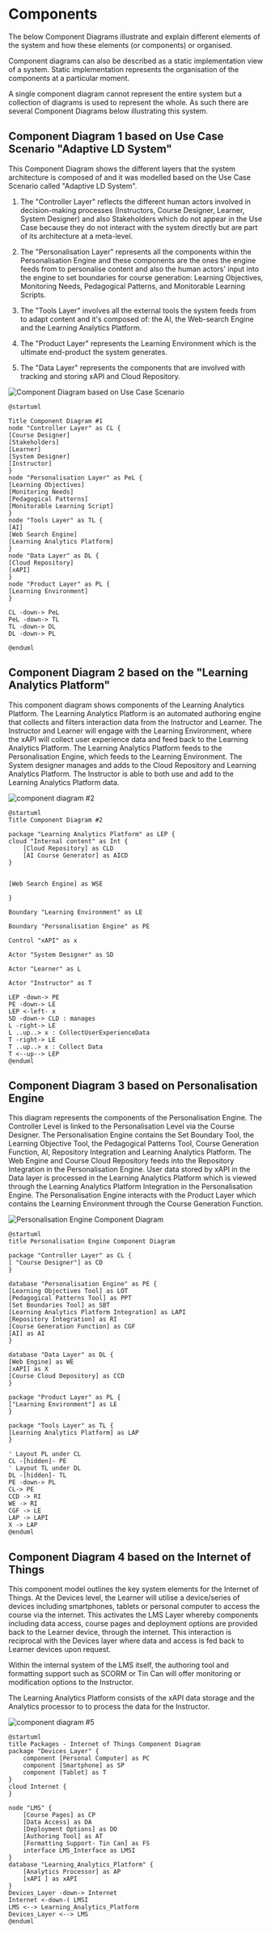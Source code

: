 # Components

The below Component Diagrams illustrate and explain different elements of the system and how these elements (or components) or organised.

Component diagrams can also be described as a static implementation view of a system. Static implementation represents the organisation of the components at a particular moment.

A single component diagram cannot represent the entire system but a collection of diagrams is used to represent the whole. As such there are several Component Diagrams below illustrating this system.

## Component Diagram 1 based on Use Case Scenario "Adaptive LD System"
This Component Diagram shows the different layers that the system architecture is composed of and it was modelled based on the Use Case Scenario called "Adaptive LD System". 

1. The "Controller Layer" reflects the different human actors involved in decision-making processes (Instructors, Course Designer, Learner, System Designer) and also Stakeholders which do not appear in the Use Case because they do not interact with the system directly but are part of its architecture at a meta-level.

1. The "Personalisation Layer" represents all the components within the Personalisation Engine and these components are the ones the engine feeds from to personalise content and also the human actors' input into the engine to set boundaries for course generation: Learning Objectives, Monitoring Needs, Pedagogical Patterns, and Monitorable Learning Scripts.

1. The "Tools Layer" involves all the external tools the system feeds from to adapt content and it's composed of: the AI, the Web-search Engine and the Learning Analytics Platform.

1. The "Product Layer" represents the Learning Environment which is the ultimate end-product the system generates. 

2. The "Data Layer" represents the components that are involved with tracking and storing xAPI and Cloud Repository.

![Component Diagram based on Use Case Scenario](https://www.plantuml.com/plantuml/img/LL9DJyCm3BtdLqJZl0D_06rgTvXKe6ALE4mxU8tf0gazEUwWGlntqZ5OE3x7xoClMKG5qQ4FnZHU0zg2-oCJajhIGoVGsvjRG-pGpWec5Gu1nLOmeimiH5jKzjDi2nuaeYqn-evGTcQxKNZ30mU74XEi4EHoC4R5FbzTKrGPMkK4lYvUTQ8nGV0Hr3DbXZMU7S-2dZhxk7_5Llq99vjx9fzqfla3efj6DJhekFCj15k3AWfbcx1FT_xJshJYZtfDqJ27c7atP-lbEl6VSMytYTSUx8ewJxZBCYrJyb5zcz86q1UM_gfPWa8cMVxq5tXmzWcF7ATKOnBxMDRhh0zXbohAU_XVmufENfZwz78JowHtcJj-f_dTr9YPMll5JMMQAoehKsQxbJ4B99T-n3S0)

```
@startuml

Title Component Diagram #1
node "Controller Layer" as CL {
[Course Designer]
[Stakeholders]
[Learner]
[System Designer]
[Instructor]
}
node "Personalisation Layer" as PeL {
[Learning Objectives]
[Monitoring Needs]
[Pedagogical Patterns]
[Monitorable Learning Script]
}
node "Tools Layer" as TL {
[AI]
[Web Search Engine]
[Learning Analytics Platform]
}
node "Data Layer" as DL {
[Cloud Repository]
[xAPI]
}
node "Product Layer" as PL {
[Learning Environment]
}

CL -down-> PeL
PeL -down-> TL
TL -down-> DL
DL -down-> PL

@enduml
```

## Component Diagram 2 based on the "Learning Analytics Platform"

This component diagram shows components of the Learning Analytics Platform. The Learning Analytics Platform is an automated authoring engine that collects and filters interaction data from the Instructor and Learner. The Instructor and Learner will engage with the Learning Environment, where the xAPI will collect user experience data and feed back to the Learning Analytics Platform. The Learning Analytics Platform feeds to the Personalisation Engine, which feeds to the Learning Environment.
The System designer manages and adds to the Cloud Repository and Learning Analytics Platform. The Instructor is able to both use and add to the Learning Analytics Platform data. 

![component diagram #2](https://www.plantuml.com/plantuml/img/RPB1JiCm38RlVWghdBi3nscQLjeALUgXeaCS48VGULr4wbH92fictXqtZ0aaUahzVqw_Ejdue5oO1WDR7GnXReVHCd70GglUgG5lRW56rRsfdZ2fIJdMt6F6ofo2xZmsHeMzTKE2ocDTDdX6w8oTTfXK7CW9Y9sL5OU8I17FWF8yvn5xeD5w7QmxlSnvNXVVQLQ9pUGyuJqnEIL41B8gB-0J09wVw1LRCUeEM7AlcMB-r9OmvtTsufrofr_M9RzhPtduSQdBtrX3pblHrLu5RVcoPmGR0NFv2MSD9iUigMBr291reeL9U_A11Yp8wrvSOzeMrpWANChrjLgn3swQrp7O0ipZItVsWzFr_CcclBw9wHokKaFxaE8H4ThYcihCS8c3OZaa3pMcJlU7S6d3nM8Q5ukrD2rbeiPG5nuzkV8uajF47HKgADZ-wTh-ruKNS9McqvX6i84DyMw-Fry0)

```
@startuml
Title Component Diagram #2

package "Learning Analytics Platform" as LEP { 
cloud "Internal content" as Int {
    [Cloud Repository] as CLD
    [AI Course Generator] as AICD
}


[Web Search Engine] as WSE

}

Boundary "Learning Environment" as LE

Boundary "Personalisation Engine" as PE

Control "xAPI" as x

Actor "System Designer" as SD

Actor "Learner" as L

Actor "Instructor" as T

LEP -down-> PE
PE -down-> LE
LEP <-left- x  
SD -down-> CLD : manages
L -right-> LE
L ..up..> x : CollectUserExperienceData
T -right-> LE
T ..up..> x : Collect Data
T <--up--> LEP
@enduml
```


## Component Diagram 3 based on Personalisation Engine

This diagram represents the components of the Personalisation Engine. The Controller Level is linked to the Personalisation Level via the Course Designer. The Personalisation Engine contains the Set Boundary Tool, the Learning Objective Tool, the Pedagogical Patterns Tool, Course Generation Function, AI, Repository Integration and Learning Analytics Platform. The Web Engine and Course Cloud Repository feeds into the Repository Integration in the Personalisation Engine. User data stored by xAPI in the Data layer is processed in the Learning Analytics Platform which is viewed through the Learning Analytics Platform Integration in the Personalisation Engine. The Personalisation Engine interacts with the Product Layer which contains the Learning Environment through the Course Generation Function. 

![Personalisation Engine Component Diagram](https://www.plantuml.com/plantuml/img/RLF1QkCm4BtFLuXSUielB4rjjmG45QqX1TE3OaszsigZ8CbjmxB_lYCv2GvjJY_Cp7ipxyctCUcGfj51iicXK1YY9-rirCbw4WqDbb1KVZnuGagYjde8UWGuwFvT3oXMbQSKl7COXDH732kXewYa-0jTBauXegWnse6uzbgADVm3C3hflURYwcVHmgEQp2DH1x8qYCVz7-oJ_S0eMkzTOPEFBNGAZHxyO7ljXD8fOQ15YrBSyen9tFc9Z0vsEVzyrouKDhp7CTcUXvnERpwCOai9-UQysYouKLledl3Weqq-7ByrF77vTFW3yjNpLVSJzPUMwk4UkissuCtssewQqSBAkbYvm_t9bpApQw3xuZtAdvUBNENyPDZjysgprkpt9J0Ll9dwj91GHM9rCQ6X3niyZHpud9Xin1L5DYyk25fv5TDt4y_6PHQ0cppgfvI5EH1-EPK4VZBhxhSr1kbrpS4lsjfpMosXlcfh9G2_aRNndxJ-nNp0F1aqm6SBHXp6hZa1TZqZsG2lKb2EykM4u1R9v4zX_lq7)

```
@startuml
title Personalisation Engine Component Diagram

package "Controller Layer" as CL {
[ "Course Designer"] as CD
}

database "Personalisation Engine" as PE {
[Learning Objectives Tool] as LOT
[Pedagogical Patterns Tool] as PPT
[Set Boundaries Tool] as SBT
[Learning Analytics Platform Integration] as LAPI
[Repository Integration] as RI
[Course Generation Function] as CGF
[AI] as AI
}

database "Data Layer" as DL {
[Web Engine] as WE
[xAPI] as X
[Course Cloud Depository] as CCD
}

package "Product Layer" as PL {
["Learning Environment"] as LE 
}

package "Tools Layer" as TL {
[Learning Analytics Platform] as LAP
}

' Layout PL under CL
CL -[hidden]- PE
' Layout TL under DL
DL -[hidden]- TL
PE -down-> PL
CL-> PE
CCD -> RI
WE -> RI
CGF -> LE
LAP -> LAPI
X -> LAP
@enduml
```

## Component Diagram 4 based on the Internet of Things

This component model outlines the key system elements for the Internet of Things. At the Devices level, the Learner will utilise a device/series of devices including smartphones, tablets or personal computer to access the course via the internet. This activates the LMS Layer whereby components including data access, course pages and deployment options are provided back to the Learner device, through the internet. This interaction is reciprocal with the Devices layer where data and access is fed back to Learner devices upon request.

Within the internal system of the LMS itself, the authoring tool and formatting support such as SCORM or Tin Can will offer monitoring or modification options to the Instructor.

The Learning Analytics Platform consists of the xAPI data storage and the Analytics processor to to process the data for the Instructor.

![component diagram #5](https://www.plantuml.com/plantuml/img/VL91QiCm4Bph5KjElVW7fSJO10mfCTYtKCp6LX9HMMiakMq8-NjNKkhI7Eg3iMR6gvcHriwZzVEeXLTUIwYnVyUJT911PRoqHdgW8xHdPKuE2XedCj9uA1MUB8vYIdfObV93zT9rMxn8kuAh07xwHR-lfNLaKCSPCqz-0tHG5u-wPcG_qvbNKT3KZu8M3rhwIBRY9dfDy_3hzSeG24C3Mzg-DZz6zWNDreLud2t-MwJ1-n8zGjwpzOIN-HsNawRB6BRSJLwHkTExm2P9FlipMIu6MY8TwRnDr8RiYDu7hfcdYQpFe5K62ZHHjscYJWNRH-mbiDUkMbQiOA0IDn03-pkW2t4aMiCJkvnhl7ZLkwxMw8-yrH9peQ2s539HwZc_f_tAwmeY4hwugp_71jb0doPxMUeKIw_FYNfAllZ520l_yVGmEibV6x6MPk3xzWq0)

```
@startuml
title Packages - Internet of Things Component Diagram
package "Devices_Layer" {
    component [Personal Computer] as PC
    component [Smartphone] as SP
    component [Tablet] as T
}
cloud Internet {
}
 
node "LMS" {
    [Course Pages] as CP
    [Data Access] as DA
    [Deployment Options] as DO    
    [Authoring Tool] as AT
    [Formatting Support- Tin Can] as FS
    interface LMS_Interface as LMSI
} 
database "Learning_Analytics_Platform" {
    [Analytics Processor] as AP
    [xAPI ] as xAPI
}
Devices_Layer -down-> Internet
Internet <-down-( LMSI
LMS <--> Learning_Analytics_Platform
Devices_Layer <--> LMS
@enduml
```
